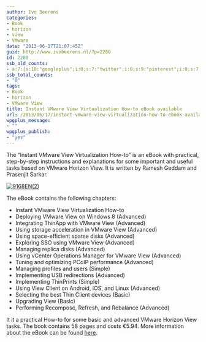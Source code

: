 ```yaml
---
author: Ivo Beerens
categories:
- Book
- horizon
- view
- VMware
date: "2013-06-17T21:07:45Z"
guid: http://www.ivobeerens.nl/?p=2280
id: 2280
ssb_old_counts:
- a:7:{s:10:"googleplus";i:0;s:7:"twitter";i:0;s:9:"pinterest";i:0;s:7:"fbshare";i:0;s:8:"linkedin";i:0;s:6:"reddit";i:0;s:6:"tumblr";i:0;}
ssb_total_counts:
- "0"
tags:
- Book
- horizon
- VMware View
title: Instant VMware View Virtualization How-to eBook available
url: /2013/06/17/instant-vmware-view-virtualization-how-to-ebook-available/
wpgplus_message:
- ""
wpgplus_publish:
- "yes"
---
```


The “Instant VMware View Virtualization How-to” is an eBook with practical, step-by-step instructions and explanations for some important and useful tasks based on VMware Horizon View. It is written by Ramesh Geddam and Prasenjit Sarkar.

[![9168EN(2)](http://localhost/wp-content/uploads/2013/06/9168EN2.jpg "9168EN(2)")](http://www.packtpub.com/vmware-view-virtualization/book#sample)

The eBook contains the following chapters:

- Instant VMware View Virtualization How-to
- Deploying VMware View on Windows 8 (Advanced)
- Integrating ThinApp with VMware View (Advanced)
- Using storage acceleration in VMware View (Advanced)
- Using space-efficient sparse disks (Advanced)
- Exploring SSO using VMware View (Advanced)
- Managing replica disks (Advanced)
- Using vCenter Operations Manager for VMware View (Advanced)
- Tuning and optimizing PCoIP performance (Advanced)
- Managing profiles and users (Simple)
- Implementing USB redirections (Advanced)
- Implementing ThinPrints (Simple)
- Using View Client on Android, iOS, and Linux (Advanced)
- Selecting the best Thin Client devices (Basic)
- Upgrading View (Basic)
- Performing Recompose, Refresh, and Rebalance (Advanced)

It it a practical How-to for some basic and advanced VMware Horizon View tasks. The book contains 58 pages and costs €5.94. More information about the eBook can be found [here](http://www.packtpub.com/vmware-view-virtualization/book#sample).
